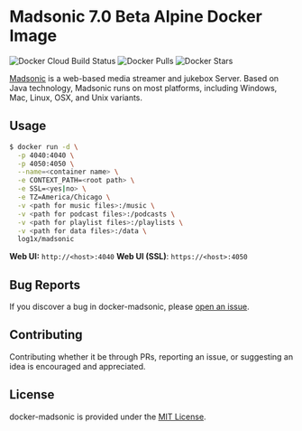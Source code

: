 # Madsonic 7.0 Beta Alpine Docker Image

![Docker Cloud Build Status](https://img.shields.io/docker/cloud/build/log1x/madsonic?style=flat-square)
![Docker Pulls](https://img.shields.io/docker/pulls/log1x/madsonic?style=flat-square)
![Docker Stars](https://img.shields.io/docker/stars/log1x/madsonic?style=flat-square)

[Madsonic](http://beta.madsonic.org/pages/index.jsp) is a web-based media streamer and jukebox Server. Based on Java technology, Madsonic runs on most platforms, including Windows, Mac, Linux, OSX, and Unix variants.

## Usage

```bash
$ docker run -d \
  -p 4040:4040 \
  -p 4050:4050 \
  --name=<container name> \
  -e CONTEXT_PATH=<root path> \
  -e SSL=<yes|no> \
  -e TZ=America/Chicago \
  -v <path for music files>:/music \
  -v <path for podcast files>:/podcasts \
  -v <path for playlist files>:/playlists \
  -v <path for data files>:/data \
  log1x/madsonic
```

**Web UI:** `http://<host>:4040`
**Web UI (SSL)**: `https://<host>:4050`

## Bug Reports

If you discover a bug in docker-madsonic, please [open an issue](https://github.com/log1x/docker-madsonic/issues).

## Contributing

Contributing whether it be through PRs, reporting an issue, or suggesting an idea is encouraged and appreciated.

## License

docker-madsonic is provided under the [MIT License](https://github.com/log1x/docker-madsonic/blob/master/LICENSE.md).
